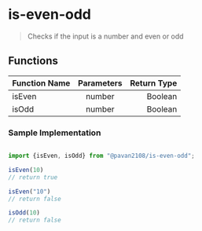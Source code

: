 # is-even-odd

> Checks if the input is a number and even or odd

## Functions

| Function Name | Parameters | Return Type |
| :---         |     :---:      |          ---: |
| isEven   | number     | Boolean    |
| isOdd    | number     | Boolean      |


### Sample Implementation

```javascript

import {isEven, isOdd} from "@pavan2108/is-even-odd";

isEven(10) 
// return true

isEven("10")
// return false 

isOdd(10)
// return false

```
